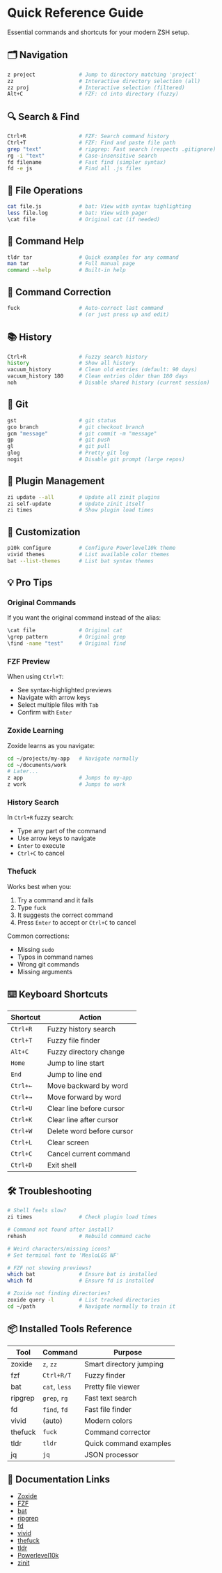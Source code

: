 # Quick Reference Guide

Essential commands and shortcuts for your modern ZSH setup.

## 🗂️ Navigation

```bash
z project              # Jump to directory matching 'project'
zz                     # Interactive directory selection (all)
zz proj                # Interactive selection (filtered)
Alt+C                  # FZF: cd into directory (fuzzy)
```

## 🔍 Search & Find

```bash
Ctrl+R                 # FZF: Search command history
Ctrl+T                 # FZF: Find and paste file path
grep "text"            # ripgrep: Fast search (respects .gitignore)
rg -i "text"           # Case-insensitive search
fd filename            # Fast find (simpler syntax)
fd -e js               # Find all .js files
```

## 📄 File Operations

```bash
cat file.js            # bat: View with syntax highlighting
less file.log          # bat: View with pager
\cat file              # Original cat (if needed)
```

## 🔧 Command Help

```bash
tldr tar               # Quick examples for any command
man tar                # Full manual page
command --help         # Built-in help
```

## 🎯 Command Correction

```bash
fuck                   # Auto-correct last command
                       # (or just press up and edit)
```

## 📚 History

```bash
Ctrl+R                 # Fuzzy search history
history                # Show all history
vacuum_history         # Clean old entries (default: 90 days)
vacuum_history 180     # Clean entries older than 180 days
noh                    # Disable shared history (current session)
```

## 🌿 Git

```bash
gst                    # git status
gco branch             # git checkout branch
gcm "message"          # git commit -m "message"
gp                     # git push
gl                     # git pull
glog                   # Pretty git log
nogit                  # Disable git prompt (large repos)
```

## 🔄 Plugin Management

```bash
zi update --all        # Update all zinit plugins
zi self-update         # Update zinit itself
zi times               # Show plugin load times
```

## 🎨 Customization

```bash
p10k configure         # Configure Powerlevel10k theme
vivid themes           # List available color themes
bat --list-themes      # List bat syntax themes
```

## 💡 Pro Tips

### Original Commands

If you want the original command instead of the alias:
```bash
\cat file              # Original cat
\grep pattern          # Original grep
\find -name "test"     # Original find
```

### FZF Preview

When using `Ctrl+T`:
- See syntax-highlighted previews
- Navigate with arrow keys
- Select multiple files with `Tab`
- Confirm with `Enter`

### Zoxide Learning

Zoxide learns as you navigate:
```bash
cd ~/projects/my-app   # Navigate normally
cd ~/documents/work
# Later...
z app                  # Jumps to my-app
z work                 # Jumps to work
```

### History Search

In `Ctrl+R` fuzzy search:
- Type any part of the command
- Use arrow keys to navigate
- `Enter` to execute
- `Ctrl+C` to cancel

### Thefuck

Works best when you:
1. Try a command and it fails
2. Type `fuck`
3. It suggests the correct command
4. Press `Enter` to accept or `Ctrl+C` to cancel

Common corrections:
- Missing `sudo`
- Typos in command names
- Wrong git commands
- Missing arguments

## ⌨️ Keyboard Shortcuts

| Shortcut | Action |
|----------|--------|
| `Ctrl+R` | Fuzzy history search |
| `Ctrl+T` | Fuzzy file finder |
| `Alt+C` | Fuzzy directory change |
| `Home` | Jump to line start |
| `End` | Jump to line end |
| `Ctrl+←` | Move backward by word |
| `Ctrl+→` | Move forward by word |
| `Ctrl+U` | Clear line before cursor |
| `Ctrl+K` | Clear line after cursor |
| `Ctrl+W` | Delete word before cursor |
| `Ctrl+L` | Clear screen |
| `Ctrl+C` | Cancel current command |
| `Ctrl+D` | Exit shell |

## 🛠️ Troubleshooting

```bash
# Shell feels slow?
zi times               # Check plugin load times

# Command not found after install?
rehash                 # Rebuild command cache

# Weird characters/missing icons?
# Set terminal font to 'MesloLGS NF'

# FZF not showing previews?
which bat              # Ensure bat is installed
which fd               # Ensure fd is installed

# Zoxide not finding directories?
zoxide query -l        # List tracked directories
cd ~/path              # Navigate normally to train it
```

## 📦 Installed Tools Reference

| Tool | Command | Purpose |
|------|---------|---------|
| zoxide | `z`, `zz` | Smart directory jumping |
| fzf | `Ctrl+R/T` | Fuzzy finder |
| bat | `cat`, `less` | Pretty file viewer |
| ripgrep | `grep`, `rg` | Fast text search |
| fd | `find`, `fd` | Fast file finder |
| vivid | (auto) | Modern colors |
| thefuck | `fuck` | Command corrector |
| tldr | `tldr` | Quick command examples |
| jq | `jq` | JSON processor |

## 🔗 Documentation Links

- [Zoxide](https://github.com/ajeetdsouza/zoxide)
- [FZF](https://github.com/junegunn/fzf)
- [bat](https://github.com/sharkdp/bat)
- [ripgrep](https://github.com/BurntSushi/ripgrep)
- [fd](https://github.com/sharkdp/fd)
- [vivid](https://github.com/sharkdp/vivid)
- [thefuck](https://github.com/nvbn/thefuck)
- [tldr](https://github.com/tldr-pages/tldr)
- [Powerlevel10k](https://github.com/romkatv/powerlevel10k)
- [zinit](https://github.com/zdharma-continuum/zinit)

